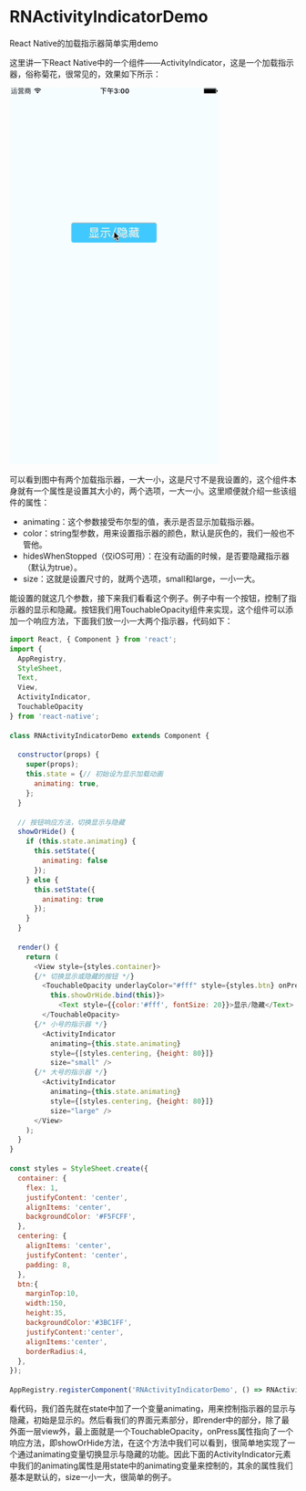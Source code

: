 # RNActivityIndicatorDemo
React Native的加载指示器简单实用demo

这里讲一下React Native中的一个组件——ActivityIndicator，这是一个加载指示器，俗称菊花，很常见的，效果如下所示：

![](https://github.com/Cloudox/RNActivityIndicatorDemo/blob/master/DemoScreen.gif)

可以看到图中有两个加载指示器，一大一小，这是尺寸不是我设置的，这个组件本身就有一个属性是设置其大小的，两个选项，一大一小。这里顺便就介绍一些该组件的属性：

* animating：这个参数接受布尔型的值，表示是否显示加载指示器。
* color：string型参数，用来设置指示器的颜色，默认是灰色的，我们一般也不管他。
* hidesWhenStopped（仅iOS可用）：在没有动画的时候，是否要隐藏指示器（默认为true）。
* size：这就是设置尺寸的，就两个选项，small和large，一小一大。

能设置的就这几个参数，接下来我们看看这个例子。例子中有一个按钮，控制了指示器的显示和隐藏。按钮我们用TouchableOpacity组件来实现，这个组件可以添加一个响应方法，下面我们放一小一大两个指示器，代码如下：

```JavaScript
import React, { Component } from 'react';
import {
  AppRegistry,
  StyleSheet,
  Text,
  View,
  ActivityIndicator,
  TouchableOpacity
} from 'react-native';

class RNActivityIndicatorDemo extends Component {

  constructor(props) {
    super(props);
    this.state = {// 初始设为显示加载动画
      animating: true,
    };
  }

  // 按钮响应方法，切换显示与隐藏
  showOrHide() {
    if (this.state.animating) {
      this.setState({
        animating: false
      });
    } else {
      this.setState({
        animating: true
      });
    }
  }

  render() {
    return (
      <View style={styles.container}>
      {/* 切换显示或隐藏的按钮 */}
        <TouchableOpacity underlayColor="#fff" style={styles.btn} onPress={
          this.showOrHide.bind(this)}>
            <Text style={{color:'#fff', fontSize: 20}}>显示/隐藏</Text>
        </TouchableOpacity>
      {/* 小号的指示器 */}
        <ActivityIndicator
          animating={this.state.animating}
          style={[styles.centering, {height: 80}]}
          size="small" />
      {/* 大号的指示器 */}
        <ActivityIndicator
          animating={this.state.animating}
          style={[styles.centering, {height: 80}]}
          size="large" />
      </View>
    );
  }
}

const styles = StyleSheet.create({
  container: {
    flex: 1,
    justifyContent: 'center',
    alignItems: 'center',
    backgroundColor: '#F5FCFF',
  },
  centering: {
    alignItems: 'center',
    justifyContent: 'center',
    padding: 8,
  },
  btn:{
    marginTop:10,
    width:150,
    height:35,
    backgroundColor:'#3BC1FF',
    justifyContent:'center',
    alignItems:'center',
    borderRadius:4,
  },
});

AppRegistry.registerComponent('RNActivityIndicatorDemo', () => RNActivityIndicatorDemo);
```

看代码，我们首先就在state中加了一个变量animating，用来控制指示器的显示与隐藏，初始是显示的。然后看我们的界面元素部分，即render中的部分，除了最外面一层view外，最上面就是一个TouchableOpacity，onPress属性指向了一个响应方法，即showOrHide方法，在这个方法中我们可以看到，很简单地实现了一个通过animating变量切换显示与隐藏的功能。因此下面的ActivityIndicator元素中我们的animating属性是用state中的animating变量来控制的，其余的属性我们基本是默认的，size一小一大，很简单的例子。
